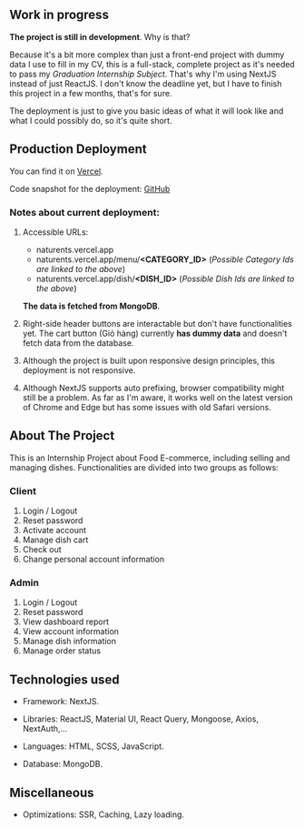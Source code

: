 ## Work in progress
**The project is still in development**. Why is that? 

Because it's a bit more complex than just a front-end project with dummy data I use to fill in my CV, this is a full-stack, complete project as it's needed to pass my *Graduation Internship Subject*. That's why I'm using NextJS instead of just ReactJS. I don't know the deadline yet, but I have to finish this project in a few months, that's for sure.

The deployment is just to give you basic ideas of what it will look like and what I could possibly do, so it's quite short.

## Production Deployment 

You can find it on [Vercel](https://naturents.vercel.app/).

Code snapshot for the deployment: [GitHub](https://github.com/Hareki/naturents/tree/a21819d72875763ae03e9f14056e4970a258e85c)

### Notes about current deployment: 


1. Accessible URLs: 
    * naturents.vercel.app
    * naturents.vercel.app/menu/**<CATEGORY_ID>** (*Possible Category Ids are linked  to the above*)
    * naturents.vercel.app/dish/**<DISH_ID>** (*Possible Dish Ids are linked to the above*)
  
    **The data is fetched from MongoDB**.

2. Right-side header buttons are interactable but don't have functionalities yet. The cart button (Giỏ hàng) currently **has dummy data** and  doesn't fetch data from the database.
  
3. Although the project is built upon responsive design principles, this deployment is not responsive.

4.  Although NextJS supports auto prefixing, browser compatibility might still be a problem. As far as I'm aware, it works well on the latest version of Chrome and Edge but has some issues with old Safari versions.
 
## About The Project

This is an Internship Project about Food E-commerce, including selling and managing dishes. Functionalities are divided into two groups as follows:

### Client
1. Login / Logout
2. Reset password
3. Activate account
4. Manage dish cart
5. Check out
6. Change personal account information

### Admin
1. Login / Logout
2. Reset password
3. View dashboard report
4. View account information
5. Manage dish information
6. Manage order status

## Technologies used
- Framework: NextJS.

- Libraries: ReactJS, Material UI, React Query, Mongoose, Axios, NextAuth,...

- Languages: HTML, SCSS, JavaScript.

- Database: MongoDB.
  
## Miscellaneous

- Optimizations: SSR, Caching, Lazy loading.
